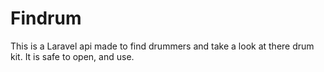 # Findrum
This is a Laravel api made to find drummers and take a look at there drum kit. It is safe to open, and use.
